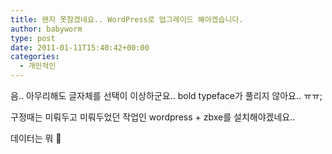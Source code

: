 ```yaml
---
title: 왠지 못참겠네요.. WordPress로 업그레이드 해야겠습니다.
author: babyworm
type: post
date: 2011-01-11T15:40:42+00:00
categories:
  - 개인적인
---
```

음.. 아무리해도 글자체를 선택이 이상하군요.. bold typeface가 풀리지 않아요.. ㅠㅠ;

  구정때는 미뤄두고 미뤄두었던 작업인 wordpress + zbxe를 설치해야겠네요..

  데이터는 뭐 🙂
